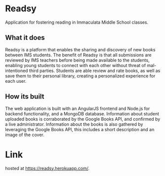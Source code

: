 # Readsy
Application for fostering reading in Immaculata Middle School classes.

## What it does
Readsy is a platform that enables the sharing and discovery of new books between IMS students. The benefit of Readsy is that all submissions are reviewed by IMS teachers before being made available to the students, enabling young students to connect with each other without threat of mal-intentioned third parties. Students are able review and rate books, as well as save them to their personal library, creating a personalized experience for each user. 
## How its built
The web application is built with an AngularJS frontend and Node.js for backend functionality, and a MongoDB database. Information about student uploaded books is corraborated by the Google Books API, and confirmed by a live administrator. Information about the books is also gathered by leveraging the Google Books API, this includes a short description and an image of the cover.

# Link

hosted at https://readsy.herokuapp.com/.
